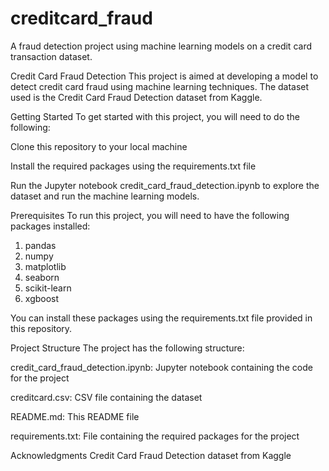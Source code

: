 # creditcard_fraud
A fraud detection project using machine learning models on a credit card transaction dataset.


Credit Card Fraud Detection
This project is aimed at developing a model to detect credit card fraud using machine learning techniques. The dataset used is the Credit Card Fraud Detection dataset from Kaggle.

Getting Started
To get started with this project, you will need to do the following:

Clone this repository to your local machine

Install the required packages using the requirements.txt file

Run the Jupyter notebook credit_card_fraud_detection.ipynb to explore the dataset and run the machine learning models.

Prerequisites
To run this project, you will need to have the following packages installed:

1. pandas
2. numpy
3. matplotlib
4. seaborn
5. scikit-learn
6. xgboost

You can install these packages using the requirements.txt file provided in this repository.

Project Structure
The project has the following structure:

credit_card_fraud_detection.ipynb: Jupyter notebook containing the code for the project

creditcard.csv: CSV file containing the dataset

README.md: This README file

requirements.txt: File containing the required packages for the project

Acknowledgments
Credit Card Fraud Detection dataset from Kaggle
